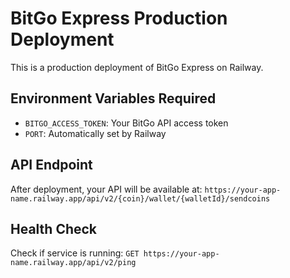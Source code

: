 # BitGo Express Production Deployment

This is a production deployment of BitGo Express on Railway.

## Environment Variables Required

- `BITGO_ACCESS_TOKEN`: Your BitGo API access token
- `PORT`: Automatically set by Railway

## API Endpoint

After deployment, your API will be available at:
`https://your-app-name.railway.app/api/v2/{coin}/wallet/{walletId}/sendcoins`

## Health Check

Check if service is running:
`GET https://your-app-name.railway.app/api/v2/ping`
